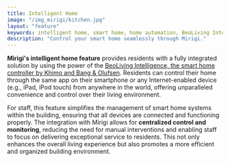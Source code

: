 ```yaml
---
title: Intelligent Home
image: "/img_mirigi/kitchen.jpg"
layout: "feature"
keywords: intelligent home, smart home, home automation, BeoLiving Intelligence, Khimo, Bang & Olufsen, control, convenience
description: "Control your smart home seamlessly through Mirigi."
---
```


**Mirigi's intelligent home feature** provides residents with a fully integrated solution by using the power of the [BeoLiving Intelligence, the smart home controller by Khimo and Bang & Olufsen](https://www.khimo.com/#products-bli). Residents can control their home through the same app on their smartphone or any Internet-enabled device (e.g., iPad, iPod touch) from anywhere in the world, offering unparalleled convenience and control over their living environment.

For staff, this feature simplifies the management of smart home systems within the building, ensuring that all devices are connected and functioning properly. The integration with Mirigi allows for **centralized control and monitoring**, reducing the need for manual interventions and enabling staff to focus on delivering exceptional service to residents. This not only enhances the overall living experience but also promotes a more efficient and organized building environment.
